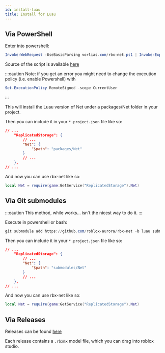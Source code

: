 ```yaml
---
id: install-luau
title: Install for Luau
---
```


<!-- ## Via [Kayak](https://emozley.uk/kayak/guide/installation/)
:::danger
There are bugs with Kayak that prevent this step working at the moment.
:::
Ensure you have followed [Packages](https://emozley.uk/kayak/guide/packages/) guide for setting up your project's `rotriever.toml`.


In your `rotriever.toml` file for your project, put under `packages`:
```toml
# ...
[packages]
# ... 
Net = { git = "github.com/roblox-aurora/rbx-net", rev = "luau" }
```

Then you should be able to use it via `packages/Net`. Your `packages` directory should be included in your rojo project. More information on that can be seen [here](https://emozley.uk/kayak/guide/dependencies/). -->

## Via PowerShell

Enter into powershell: 
```powershell
Invoke-WebRequest -UseBasicParsing vorlias.com/rbx-net.ps1 | Invoke-Expression
```
Source of the script is available [here](https://vorlias.com/rbx-net.ps1)

:::caution
Note: if you get an error you might need to change the execution policy (i.e. enable Powershell) with
```powershell
Set-ExecutionPolicy RemoteSigned -scope CurrentUser
```
:::

This will install the Luau version of Net under a packages/Net folder in your project.

Then you can include it in your `*.project.json` file like so:
```json
// ...
    "ReplicatedStorage": {
        // ...
        "Net": {
            "$path": "packages/Net"
        }
        // ...
    },
// ...
```

And now you can use rbx-net like so:
```lua
local Net = require(game:GetService("ReplicatedStorage").Net)
```

## Via Git submodules
:::caution
This method, while works... isn't the nicest way to do it.
:::

Execute in powershell or bash:
```powershell
git submodule add https://github.com/roblox-aurora/rbx-net -b luau submodules/Net
```

Then you can include it in your `*.project.json` file like so:
```json
// ...
    "ReplicatedStorage": {
        // ...
        "Net": {
            "$path": "submodules/Net"
        }
        // ...
    },
// ...
```

And now you can use rbx-net like so:
```lua
local Net = require(game:GetService("ReplicatedStorage").Net)
```

<!-- 
## From GitHub
This is the option to use if you're wanting to use the latest master build of rbx-net. It's recommended though you use the above NPM option.

```bash
npm install github:roblox-aurora/rbx-net
```
Once you have the module installed, you can then use it in code by importing it as such:
```ts
import Net from "@rbxts/net";
``` -->

## Via Releases
Releases can be found [here](https://github.com/roblox-aurora/rbx-net/releases)

Each release contains a `.rbxmx` model file, which you can drag into roblox studio.